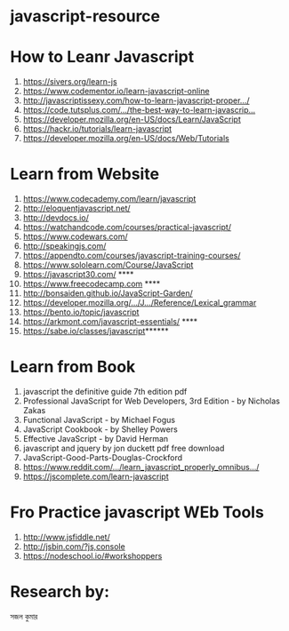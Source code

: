 # javascript-resource

# How to Leanr Javascript
1. https://sivers.org/learn-js
2. https://www.codementor.io/learn-javascript-online
3. http://javascriptissexy.com/how-to-learn-javascript-proper…/
4. https://code.tutsplus.com/…/the-best-way-to-learn-javascrip…
5. https://developer.mozilla.org/en-US/docs/Learn/JavaScript
6. https://hackr.io/tutorials/learn-javascript
7. https://developer.mozilla.org/en-US/docs/Web/Tutorials

# Learn from Website
1. https://www.codecademy.com/learn/javascript
2. http://eloquentjavascript.net/
3. http://devdocs.io/
4. https://watchandcode.com/courses/practical-javascript/
5. https://www.codewars.com/
6. http://speakingjs.com/
7. https://appendto.com/courses/javascript-training-courses/
8. https://www.sololearn.com/Course/JavaScript
9. https://javascript30.com/ **** 
10. https://www.freecodecamp.com **** 
11. http://bonsaiden.github.io/JavaScript-Garden/
12. https://developer.mozilla.org/…/J…/Reference/Lexical_grammar
13. https://bento.io/topic/javascript
14. https://arkmont.com/javascript-essentials/ ****
15. https://sabe.io/classes/javascript****** 

# Learn from Book
1. javascript the definitive guide 7th edition pdf
2. Professional JavaScript for Web Developers, 3rd Edition - by Nicholas Zakas
3. Functional JavaScript - by Michael Fogus
4. JavaScript Cookbook - by Shelley Powers
4. Effective JavaScript - by David Herman
5. javascript and jquery by jon duckett pdf free download
6. JavaScript-Good-Parts-Douglas-Crockford
7. https://www.reddit.com/…/learn_javascript_properly_omnibus…/
8. https://jscomplete.com/learn-javascript
# Fro Practice javascript WEb Tools
1. http://www.jsfiddle.net/
2. http://jsbin.com/?js,console
3. https://nodeschool.io/#workshoppers

# Research by: 
সজল কুমার
